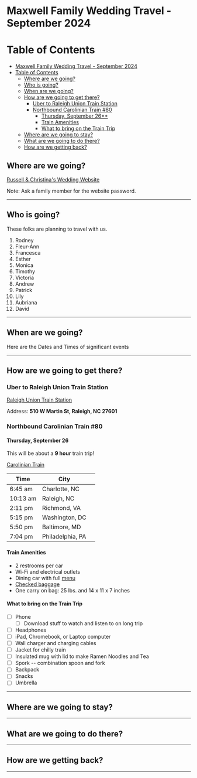 # Maxwell Family Wedding Travel - September 2024

# Table of Contents
<!-- TOC -->
* [Maxwell Family Wedding Travel - September 2024](#maxwell-family-wedding-travel---september-2024)
* [Table of Contents](#table-of-contents)
  * [Where are we going?](#where-are-we-going)
  * [Who is going?](#who-is-going)
  * [When are we going?](#when-are-we-going)
  * [How are we going to get there?](#how-are-we-going-to-get-there)
    * [Uber to Raleigh Union Train Station](#uber-to-raleigh-union-train-station)
    * [Northbound Carolinian Train #80](#northbound-carolinian-train-80)
      * [Thursday, September 26**](#thursday-september-26)
      * [Train Amenities](#train-amenities)
      * [What to bring on the Train Trip](#what-to-bring-on-the-train-trip)
  * [Where are we going to stay?](#where-are-we-going-to-stay)
  * [What are we going to do there?](#what-are-we-going-to-do-there)
  * [How are we getting back?](#how-are-we-getting-back)
<!-- TOC -->

## Where are we going?

[Russell & Christina's Wedding Website](https://www.theknot.com/us/christina-paul-and-russell-maxwell-sep-2024)

Note: Ask a family member for the website password.

----

## Who is going?

These folks are planning to travel with us.

1. Rodney
1. Fleur-Ann
1. Francesca
1. Esther
1. Monica
1. Timothy
1. Victoria
1. Andrew
1. Patrick
1. Lily
1. Aubriana
1. David

----

## When are we going?

Here are the Dates and Times of significant events

---- 

## How are we going to get there?

### Uber to Raleigh Union Train Station

[Raleigh Union Train Station](https://raleighnc.gov/transportation/places/raleigh-union-station)

Address: **510 W Martin St, Raleigh, NC 27601**

### Northbound Carolinian Train #80

#### Thursday, September 26

This will be about a **9 hour** train trip!

[Carolinian Train](https://www.ncbytrain.org/schedules/Pages/carolinian.aspx)

| Time     | City             |   |
|----------|------------------|---|
| 6:45 am  | Charlotte, NC    |   |
| 10:13 am | Raleigh, NC      |   |
| 2:11 pm  | Richmond, VA     |   |
| 5:15 pm  | Washington, DC   |   |
| 5:50 pm  | Baltimore, MD    |   |
| 7:04 pm  | Philadelphia, PA |   |

#### Train Amenities

- 2 restrooms per car
- Wi-Fi and electrical outlets
- Dining car with full [menu](https://www.ncbytrain.org/Documents/carolinian-cafe-menu.pdf)
- [Checked baggage](https://www.ncbytrain.org/passenger-services/Pages/baggage.aspx)
- One carry on bag: 25 lbs. and 14 x 11 x 7 inches

#### What to bring on the Train Trip

- [ ] Phone
    - [ ] Download stuff to watch and listen to on long trip
- [ ] Headphones
- [ ] iPad, Chromebook, or Laptop computer
- [ ] Wall charger and charging cables
- [ ] Jacket for chilly train
- [ ] Insulated mug with lid to make Ramen Noodles and Tea
- [ ] Spork -- combination spoon and fork
- [ ] Backpack
- [ ] Snacks
- [ ] Umbrella

----

## Where are we going to stay?

----

## What are we going to do there?

----

## How are we getting back?

----
